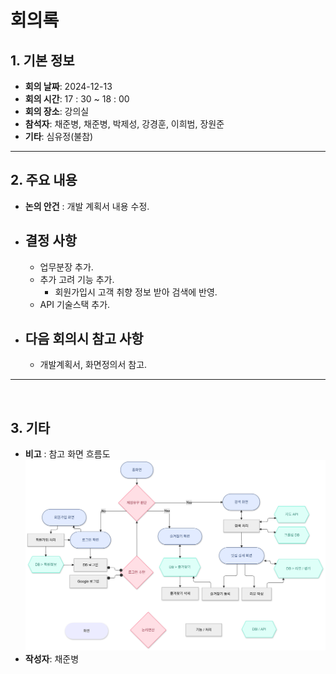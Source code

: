 # 회의록

## 1. 기본 정보

- **회의 날짜**: 2024-12-13
- **회의 시간**: 17 : 30 ~ 18 : 00
- **회의 장소**: 강의실
- **참석자**: 채준병, 채준병, 박제성, 강경훈, 이희범, 장원준
- **기타**: 심유정(불참)

---

## 2. 주요 내용

- **논의 안건** : 개발 계획서 내용 수정.
- ## **결정 사항**

  - 업무분장 추가.
  - 추가 고려 기능 추가.
    - 회원가입시 고객 취향 정보 받아 검색에 반영.
  - API 기술스택 추가.

- ## **다음 회의시 참고 사항**
  - 개발계획서, 화면정의서 참고.

---

<br/>

## 3. 기타

- **비고** : 참고 화면 흐름도  
  <img src="../public/images/화면흐름도.png" alt="화면 흐름도" width= 700>
- **작성자**: 채준병
